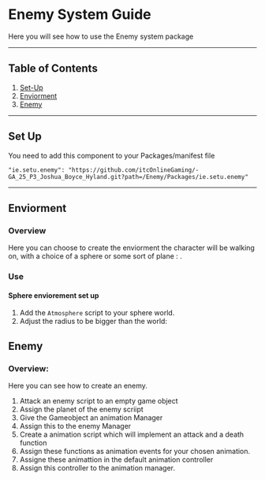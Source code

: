 # Enemy System Guide

Here you will see how to use the Enemy system package

---

## Table of Contents
1. [Set-Up](#set-up)
2. [Enviorment](#enviorement)
3. [Enemy](#enemy)


---

## Set Up
You need to add this component to your Packages/manifest file

    "ie.setu.enemy": "https://github.com/itcOnlineGaming/-GA_25_P3_Joshua_Boyce_Hyland.git?path=/Enemy/Packages/ie.setu.enemy"

---

## Enviorment

### Overview

Here you can choose to create the enviorment the character will be walking on, with a choice of a sphere or some sort of plane : .

### Use

#### Sphere enviorement set up

1. Add the `Atmosphere` script to your sphere world.
2. Adjust the radius to be bigger than the world:


## Enemy

### Overview:

Here you can see how to create an enemy.

1. Attack an enemy script to an empty game object
2. Assign the planet of the enemy scriipt
3. Give the Gameobject an animation Manager 
4. Assign this to the enemy Manager
5. Create a animation script which will implement an attack and a death function 
6. Assign these functions as animation events for your chosen animation.
7. Assigne these animattion in the default animation controller
8. Assign this controller to the animation manager.

